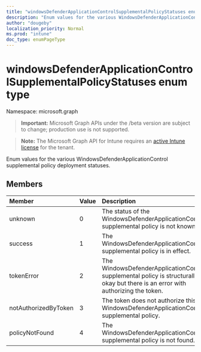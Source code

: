 ```yaml
---
title: "windowsDefenderApplicationControlSupplementalPolicyStatuses enum type"
description: "Enum values for the various WindowsDefenderApplicationControl supplemental policy deployment statuses."
author: "dougeby"
localization_priority: Normal
ms.prod: "intune"
doc_type: enumPageType
---
```


# windowsDefenderApplicationControlSupplementalPolicyStatuses enum type

Namespace: microsoft.graph

> **Important:** Microsoft Graph APIs under the /beta version are subject to change; production use is not supported.

> **Note:** The Microsoft Graph API for Intune requires an [active Intune license](https://go.microsoft.com/fwlink/?linkid=839381) for the tenant.

Enum values for the various WindowsDefenderApplicationControl supplemental policy deployment statuses.

## Members
|Member|Value|Description|
|:---|:---|:---|
|unknown|0|The status of the WindowsDefenderApplicationControl supplemental policy is not known.|
|success|1|The WindowsDefenderApplicationControl supplemental policy is in effect.|
|tokenError|2|The WindowsDefenderApplicationControl supplemental policy is structurally okay but there is an error with authorizing the token.|
|notAuthorizedByToken|3|The token does not authorize this WindowsDefenderApplicationControl supplemental policy.|
|policyNotFound|4|The WindowsDefenderApplicationControl supplemental policy is not found.|






